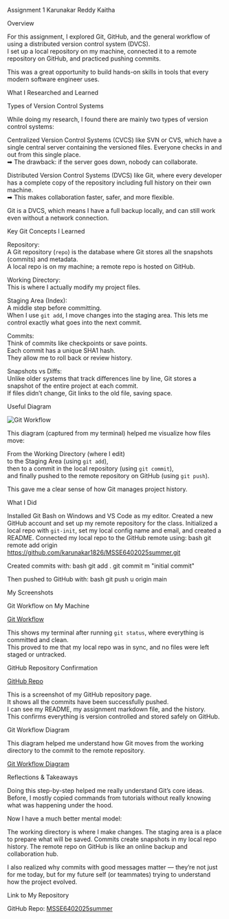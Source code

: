  Assignment 1  Karunakar Reddy Kaitha



 Overview

For this assignment, I explored Git, GitHub, and the general workflow of using a distributed version control system (DVCS).  
I set up a local repository on my machine, connected it to a remote repository on GitHub, and practiced pushing commits.  

This was a great opportunity to build hands-on skills in tools that every modern software engineer uses.



 What I Researched and Learned

 Types of Version Control Systems

While doing my research, I found there are mainly two types of version control systems:

 Centralized Version Control Systems (CVCS) like SVN or CVS, which have a single central server containing the versioned files. Everyone checks in and out from this single place.  
  ➡ The drawback: if the server goes down, nobody can collaborate.

 Distributed Version Control Systems (DVCS) like Git, where every developer has a complete copy of the repository including full history on their own machine.  
  ➡ This makes collaboration faster, safer, and more flexible.

Git is a DVCS, which means I have a full backup locally, and can still work even without a network connection.



 Key Git Concepts I Learned

 Repository:  
   A Git repository (`repo`) is the database where Git stores all the snapshots (commits) and metadata.  
   A local repo is on my machine; a remote repo is hosted on GitHub.

 Working Directory:  
   This is where I actually modify my project files.

 Staging Area (Index):  
   A middle step before committing.  
   When I use `git add`, I move changes into the staging area. This lets me control exactly what goes into the next commit.

 Commits:  
   Think of commits like checkpoints or save points.  
   Each commit has a unique SHA1 hash.  
   They allow me to roll back or review history.

 Snapshots vs Diffs:  
   Unlike older systems that track differences line by line, Git stores a snapshot of the entire project at each commit.  
   If files didn’t change, Git links to the old file, saving space.



 Useful Diagram

![Git Workflow](./screenshots/gitstatus.png)

This diagram (captured from my terminal) helped me visualize how files move:

 From the Working Directory (where I edit)  
 to the Staging Area (using `git add`),  
 then to a commit in the local repository (using `git commit`),  
 and finally pushed to the remote repository on GitHub (using `git push`).

This gave me a clear sense of how Git manages project history.



 What I Did

 Installed Git Bash on Windows and VS Code as my editor.
 Created a new GitHub account and set up my remote repository for the class.
 Initialized a local repo with `git-init`, set my local config name and email, and created a README.
 Connected my local repo to the GitHub remote using:
    bash
    git remote add origin https://github.com/karunakar1826/MSSE6402025summer.git
    
 Created commits with:
    bash
    git add .
    git commit m "initial commit"
    
 Then pushed to GitHub with:
    bash
    git push u origin main
    



 My Screenshots

 Git Workflow on My Machine

[Git Workflow](./screenshots/gitstatus.png)

This shows my terminal after running `git status`, where everything is committed and clean.  
This proved to me that my local repo was in sync, and no files were left staged or untracked.



 GitHub Repository Confirmation

[GitHub Repo](screenshots/github-repo.png)

This is a screenshot of my GitHub repository page.  
It shows all the commits have been successfully pushed.  
I can see my README, my assignment markdown file, and the history.  
This confirms everything is version controlled and stored safely on GitHub.

Git Workflow Diagram

This diagram helped me understand how Git moves from the working directory to the commit to the remote repository.

[Git Workflow Diagram](screenshots/git-workflow.png)




 Reflections & Takeaways

Doing this step-by-step helped me really understand Git’s core ideas.  
Before, I mostly copied commands from tutorials without really knowing what was happening under the hood.

Now I have a much better mental model:

 The working directory is where I make changes.
 The staging area is a place to prepare what will be saved.
 Commits create snapshots in my local repo history.
 The remote repo on GitHub is like an online backup and collaboration hub.

I also realized why commits with good messages matter — they’re not just for me today, but for my future self (or teammates) trying to understand how the project evolved.



 Link to My Repository

 GitHub Repo: [MSSE6402025summer](https://github.com/karunakar1826/MSSE6402025summer)



